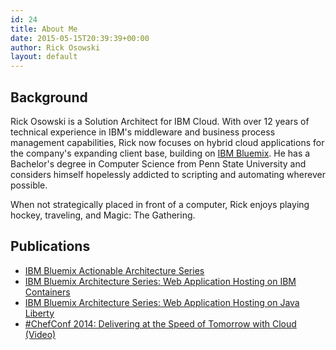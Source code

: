 ```yaml
---
id: 24
title: About Me
date: 2015-05-15T20:39:39+00:00
author: Rick Osowski
layout: default
---
```

## Background

Rick Osowski is a Solution Architect for IBM Cloud. With over 12 years of technical experience in IBM's middleware and business process management capabilities, Rick now focuses on hybrid cloud applications for the company's expanding client base, building on [IBM Bluemix](https://console.ng.bluemix.net/). He has a Bachelor's degree in Computer Science from Penn State University and considers himself hopelessly addicted to scripting and automating wherever possible.

When not strategically placed in front of a computer, Rick enjoys playing hockey, traveling, and Magic: The Gathering.

## Publications

  * [IBM Bluemix Actionable Architecture Series](http://ibm.biz/bluemix_labs)
  * [IBM Bluemix Architecture Series: Web Application Hosting on IBM Containers](http://w3.itso.ibm.com/abstracts/redp5181.html?Open)
  * [IBM Bluemix Architecture Series: Web Application Hosting on Java Liberty](http://w3.itso.ibm.com/abstracts/redp5184.html?Open)
  * [#ChefConf 2014: Delivering at the Speed of Tomorrow with Cloud (Video)](https://www.youtube.com/watch?v=J99jjeH8XZs)
